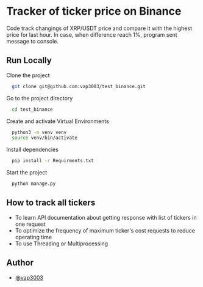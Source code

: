 
# Tracker of ticker price on Binance

Code track changings of XRP/USDT price and compare it with the highest price for last hour. In case, when difference reach 1%, program sent message to console.


## Run Locally

Clone the project

```bash
  git clone git@github.com:vap3003/test_binance.git
```

Go to the project directory

```bash
  cd test_binance
```

Create and activate Virtual Environments

```bash
  python3 -m venv venv
  source venv/bin/activate
```

Install dependencies

```bash
  pip install -r Requirments.txt
```

Start the project

```bash
  python manage.py 
```


## How to track all tickers

- To learn API documentation about getting response with list of tickers in one request
- To optimize the frequency of maximum ticker's cost requests to reduce operating time
- To use Threading or Multiprocessing



## Author

- [@vap3003](https://www.github.com/vap3003)
